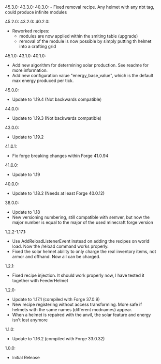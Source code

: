 45.3.0:
43.3.0:
40.3.0:
    - Fixed removal recipe. Any helmet with any nbt tag, could produce infinite modules

45.2.0:
43.2.0:
40.2.0:
  - Reworked recipes:
    - modules are now applied within the smiting table (upgrade)
    - removal of the module is now possible by simply putting th helmet into a crafting grid

45.1.0:
43.1.0:
40.1.0:
  - Add new algorithm for determining solar production. See readme for more information.
  - Add new configuration value "energy_base_value", which is the default max energy produced per tick.

45.0.0:
  - Update to 1.19.4 (Not backwards compatible)

44.0.0:
  - Update to 1.19.3 (Not backwards compatible)

43.0.0:
  - Update to 1.19.2

41.0.1:
  - Fix forge breaking changes within Forge 41.0.94

41.0.0:
  - Update to 1.19

40.0.0:
  - Update to 1.18.2 (Needs at least Forge 40.0.12)

38.0.0:
  - Update to 1.18
  - New versioning numbering, still compatible with semver, but now the major number is equal to the major of the used minecraft forge version

1.2.2-1.17.1:
  - Use AddReloadListenerEvent instead on adding the recipes on world load. Now the /reload command works properly.
  - Fixed the solar helmet ability to only charge the real inventory items, not armor and offhand. Now all can be charged.

1.2.1:
  - Fixed recipe injection. It should work properly now, I have tested it together with FeederHelmet

1.2.0:
  - Update to 1.17.1 (compiled with Forge 37.0.9)
  - New recipe registering without access transforming. More safe if helmets with the same names (different modnames) appear.
  - When a helmet is repaired with the anvil, the solar feature and energy isn't lost anymore

1.1.0:
  - Update to 1.16.2 (compiled with Forge 33.0.32)

1.0.0:
  - Initial Release